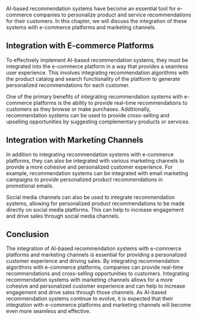 
AI-based recommendation systems have become an essential tool for e-commerce companies to personalize product and service recommendations for their customers. In this chapter, we will discuss the integration of these systems with e-commerce platforms and marketing channels.

Integration with E-commerce Platforms
-------------------------------------

To effectively implement AI-based recommendation systems, they must be integrated into the e-commerce platform in a way that provides a seamless user experience. This involves integrating recommendation algorithms with the product catalog and search functionality of the platform to generate personalized recommendations for each customer.

One of the primary benefits of integrating recommendation systems with e-commerce platforms is the ability to provide real-time recommendations to customers as they browse or make purchases. Additionally, recommendation systems can be used to provide cross-selling and upselling opportunities by suggesting complementary products or services.

Integration with Marketing Channels
-----------------------------------

In addition to integrating recommendation systems with e-commerce platforms, they can also be integrated with various marketing channels to provide a more cohesive and personalized customer experience. For example, recommendation systems can be integrated with email marketing campaigns to provide personalized product recommendations in promotional emails.

Social media channels can also be used to integrate recommendation systems, allowing for personalized product recommendations to be made directly on social media platforms. This can help to increase engagement and drive sales through social media channels.

Conclusion
----------

The integration of AI-based recommendation systems with e-commerce platforms and marketing channels is essential for providing a personalized customer experience and driving sales. By integrating recommendation algorithms with e-commerce platforms, companies can provide real-time recommendations and cross-selling opportunities to customers. Integrating recommendation systems with marketing channels allows for a more cohesive and personalized customer experience and can help to increase engagement and drive sales through those channels. As AI-based recommendation systems continue to evolve, it is expected that their integration with e-commerce platforms and marketing channels will become even more seamless and effective.

